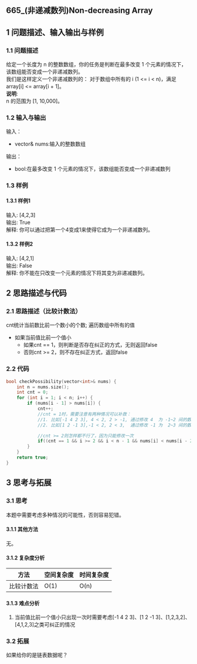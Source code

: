 ## 665_(非递减数列)Non-decreasing Array
## 1 问题描述、输入输出与样例
### 1.1 问题描述
给定一个长度为 n 的整数数组，你的任务是判断在最多改变 1 个元素的情况下，该数组能否变成一个非递减数列。<br>
我们是这样定义一个非递减数列的： 对于数组中所有的 i (1 <= i < n)，满足 array[i] <= array[i + 1]。<br>
__说明__:  <br>
n 的范围为 [1, 10,000]。
### 1.2 输入与输出
输入：
* vector<int>& nums:输入的整数数组

输出：
* bool:在最多改变 1 个元素的情况下，该数组能否变成一个非递减数列
### 1.3 样例
#### 1.3.1 样例1
输入: [4,2,3]<br>
输出: True<br>
解释: 你可以通过把第一个4变成1来使得它成为一个非递减数列。
#### 1.3.2 样例2
输入: [4,2,1]<br>
输出: False<br>
解释: 你不能在只改变一个元素的情况下将其变为非递减数列。
## 2 思路描述与代码	
### 2.1 思路描述（比较计数法）
cnt统计当前数比前一个数小的个数;
遍历数组中所有的值 
* 如果当前值比前一个值小
    * 如果cnt == 1，则判断是否存在纠正的方式，无则返回false
    * 否则cnt >= 2，则不存在纠正方式，返回false   
### 2.2 代码
```cpp
bool checkPossibility(vector<int>& nums) {
    int n = nums.size();
    int cnt = 0;
    for (int i = 1; i < n; i++) {
        if (nums[i - 1] > nums[i]) {
            cnt++;
            //cnt = 1时，需要注意有两种情况可以补救：
            //1. 比如[-1 4 2 3], 4 < 2, 2 > -1, 通过修改 4  为 -1~2 间的数都可以补救
            //2. 比如[1 2 -1 3],-1 < 2, 2 < 3,  通过修改 -1 为  2~3 间的数都可以补救

            //cnt >= 2则怎样都不行了，因为只能修改一次
            if((cnt == 1 && i >= 2 && i < n - 1 && nums[i] < nums[i - 2] && nums[i + 1] < nums[i - 1]) || cnt >= 2) return false;
        }
    }
    return true;
}
```
## 3 思考与拓展
### 3.1 思考
本题中需要考虑多种情况的可能性，否则容易犯错。
#### 3.1.1 其他方法
无。
#### 3.1.2 复杂度分析
方法|空间复杂度|时间复杂度
--- | --- | ---
比较计数法|O(1)|O(n)
#### 3.1.3 难点分析
1. 当前值比前一个值小只出现一次时需要考虑[-1 4 2 3]、[1 2 -1 3]、[1,2,3,2]、[4,1,2,3]之类可纠正的情况

### 3.2 拓展
如果给你的是链表数据呢？
